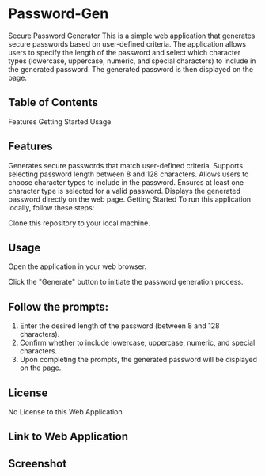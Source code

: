 # Password-Gen
Secure Password Generator
This is a simple web application that generates secure passwords based on user-defined criteria. The application allows users to specify the length of the password and select which character types (lowercase, uppercase, numeric, and special characters) to include in the generated password. The generated password is then displayed on the page.

## Table of Contents
Features
Getting Started
Usage

## Features
Generates secure passwords that match user-defined criteria.
Supports selecting password length between 8 and 128 characters.
Allows users to choose character types to include in the password.
Ensures at least one character type is selected for a valid password.
Displays the generated password directly on the web page.
Getting Started
To run this application locally, follow these steps:

Clone this repository to your local machine.


## Usage
Open the application in your web browser.

Click the "Generate" button to initiate the password generation process.

## Follow the prompts:

1. Enter the desired length of the password (between 8 and 128 characters).
2. Confirm whether to include lowercase, uppercase, numeric, and special characters.
3. Upon completing the prompts, the generated password will be displayed on the page.

## License
No License to this Web Application

## Link to Web Application


## Screenshot
